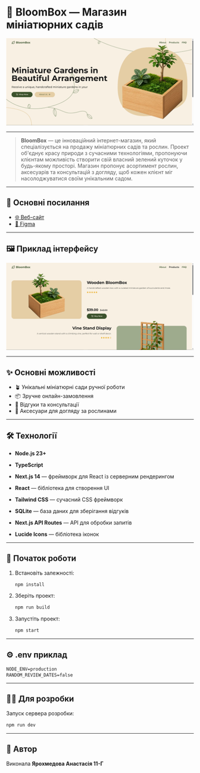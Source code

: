 # 🌱 BloomBox — Магазин мініатюрних садів

![Головна сторінка](public/images/screenshot1.png)

---

> **BloomBox** — це інноваційний інтернет-магазин, який спеціалізується на продажу мініатюрних садів та рослин. Проект об'єднує красу природи з сучасними технологіями, пропонуючи клієнтам можливість створити свій власний зелений куточок у будь-якому просторі. Магазин пропонує асортимент рослин, аксесуарів та консультацій з догляду, щоб кожен клієнт міг насолоджуватися своїм унікальним садом.

---

## 🔗 Основні посилання

- [🌐 Веб-сайт](https://bloombox-ten.vercel.app)
- [🎨 Figma](https://www.figma.com/design/fm80kwvx5cs5SN2URljNLw/BloomBox--ortlyc-?node-id=0-1&t=Q04XpLjo16Bvuoy2-1)

---

## 🖼️ Приклад інтерфейсу

![Скріншот магазину](public/images/screenshot2.png)

---

## ✨ Основні можливості

- 🪴 Унікальні мініатюрні сади ручної роботи
- 📦 Зручне онлайн-замовлення
- 💬 Відгуки та консультації
- 🌿 Аксесуари для догляду за рослинами

---

## 🛠️ Технології

- **Node.js 23+**
- **TypeScript**

- **Next.js 14** — фреймворк для React із серверним рендерингом
- **React** — бібліотека для створення UI
- **Tailwind CSS** — сучасний CSS фреймворк
- **SQLite** — база даних для зберігання відгуків
- **Next.js API Routes** — API для обробки запитів
- **Lucide Icons** — бібліотека іконок

---

## 🚀 Початок роботи

1. Встановіть залежності:
    ```bash
    npm install
    ```
2. Зберіть проект:
    ```bash
    npm run build
    ```
3. Запустіть проект:
    ```bash
    npm start
    ```

---

## ⚙️ .env приклад

```env
NODE_ENV=production
RANDOM_REVIEW_DATES=false
```

---

## 👩‍💻 Для розробки

Запуск сервера розробки:
```bash
npm run dev
```

---

## 🙌 Автор

Виконала **Ярохмедова Анастасія 11-Г**
